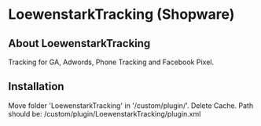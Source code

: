 # LoewenstarkTracking (Shopware)
## About LoewenstarkTracking
Tracking for GA, Adwords, Phone Tracking and Facebook Pixel.

## Installation
Move folder 'LoewenstarkTracking' in '/custom/plugin/'. Delete Cache.
Path should be:
/custom/plugin/LoewenstarkTracking/plugin.xml
